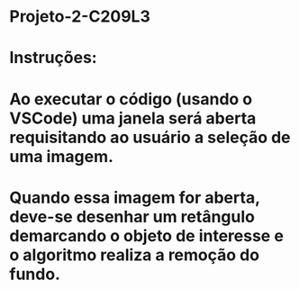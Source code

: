 # Projeto-2-C209L3

# Instruções:
# Ao executar o código (usando o VSCode) uma janela será aberta requisitando ao usuário a seleção de uma imagem.
# Quando essa imagem for aberta, deve-se desenhar um retângulo demarcando o objeto de interesse e o algoritmo realiza a remoção do fundo.
